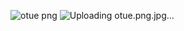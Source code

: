 ![otue png](https://github.com/www-login/hold/assets/155412066/186704e6-6e49-4f8e-bb76-20fa4405becd)
![Uploading otue.png.jpg…]()
